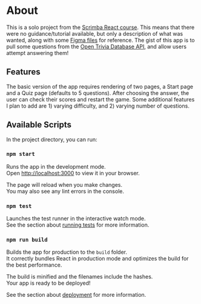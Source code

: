 # About

This is a solo project from the [Scrimba React course](https://scrimba.com/learn/learnreact). This means that there were no guidance/tutorial available, but only a
description of what was wanted, along with some [Figma files](https://www.figma.com/file/pQLv7gGurJWIIgRmVnnyhI/Quizzical-App-(Copy)?node-id=8%3A2) for reference.
The gist of this app is to pull some questions from the [Open Trivia Database API](https://opentdb.com/api_config.php), and allow users attempt answering them!

## Features

The basic version of the app requires rendering of two pages, a Start page and a Quiz page (defaults to 5 questions). After choosing the answer, the user can
check their scores and restart the game. Some additional features I plan to add are 1) varying difficulty, and 2) varying number of questions.

## Available Scripts

In the project directory, you can run:

### `npm start`

Runs the app in the development mode.\
Open [http://localhost:3000](http://localhost:3000) to view it in your browser.

The page will reload when you make changes.\
You may also see any lint errors in the console.

### `npm test`

Launches the test runner in the interactive watch mode.\
See the section about [running tests](https://facebook.github.io/create-react-app/docs/running-tests) for more information.

### `npm run build`

Builds the app for production to the `build` folder.\
It correctly bundles React in production mode and optimizes the build for the best performance.

The build is minified and the filenames include the hashes.\
Your app is ready to be deployed!

See the section about [deployment](https://facebook.github.io/create-react-app/docs/deployment) for more information.
